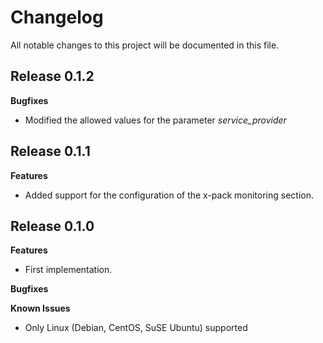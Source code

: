 # Changelog

All notable changes to this project will be documented in this file.

## Release 0.1.2

**Bugfixes**

- Modified the allowed values for the parameter *service_provider*

## Release 0.1.1

**Features**

- Added support for the configuration of the x-pack monitoring section.

## Release 0.1.0

**Features**

- First implementation.

**Bugfixes**

**Known Issues**

- Only Linux (Debian, CentOS, SuSE Ubuntu) supported
